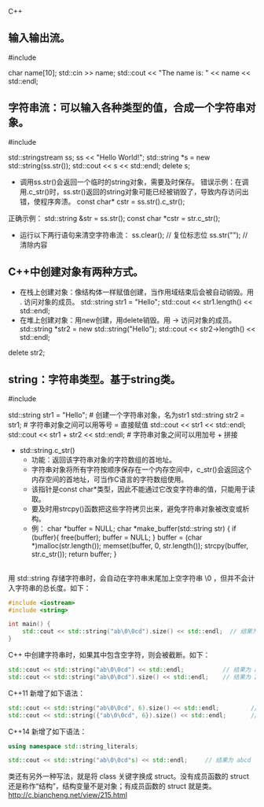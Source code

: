 C++
## 
## 
## 
## 输入输出流。
#include <iostream>

char name[10];
std::cin >> name;
std::cout << "The name is: " << name << std::endl;

## 字符串流：可以输入各种类型的值，合成一个字符串对象。
#include <sstream>

std::stringstream ss;
ss << "Hello World!";
std::string *s = new std::string(ss.str());
std::cout << s << std::endl;
delete s;
- 调用ss.str()会返回一个临时的string对象，需要及时保存。
错误示例：在调用.c_str()时，ss.str()返回的string对象可能已经被销毁了，导致内存访问出错，使程序奔溃。
const char* cstr = ss.str().c_str();

正确示例：
std::string &str = ss.str();
const char *cstr = str.c_str();
- 运行以下两行语句来清空字符串流：
ss.clear();        // 复位标志位
ss.str("");        // 清除内容
## C++中创建对象有两种方式。
- 在栈上创建对象：像结构体一样赋值创建，当作用域结束后会被自动销毁。用 . 访问对象的成员。
std::string str1 = "Hello";
std::cout << str1.length() << std::endl;
- 在堆上创建对象：用new创建，用delete销毁。用 -> 访问对象的成员。
std::string *str2 = new std::string("Hello");
std::cout << str2->length() << std::endl;

delete str2;

## 
## string：字符串类型。基于string类。
#include <string>

std::string str1 = "Hello";                # 创建一个字符串对象，名为str1
std::string str2 = str1;                    # 字符串对象之间可以用等号 = 直接赋值
std::cout << str1 << std::endl;
std::cout << str1 + str2 << std::endl;        # 字符串对象之间可以用加号 + 拼接

- std::string.c_str()
  - 功能：返回该字符串对象的字符数组的首地址。
  - 字符串对象将所有字符按顺序保存在一个内存空间中，c_str()会返回这个内存空间的首地址，可当作C语言的字符数组使用。
  - 该指针是const char*类型，因此不能通过它改变字符串的值，只能用于读取。
  - 要及时用strcpy()函数把这些字符拷贝出来，避免字符串对象被改变或析构。
  - 例：
char *buffer = NULL;
char *make_buffer(std::string str)
{
    if (buffer){
    free(buffer);
buffer = NULL;
}
    buffer = (char *)malloc(str.length());
    memset(buffer, 0, str.length());
    strcpy(buffer, str.c_str());
    return buffer;
}
## 


用 std::string 存储字符串时，会自动在字符串末尾加上空字符串 \0 ，但并不会计入字符串的总长度。如下：
```c++
#include <iostream>
#include <string>

int main() {
    std::cout << std::string("ab\0\0cd").size() << std::endl;  // 结果为 2
}
```

C++ 中创建字符串时，如果其中包含空字符，则会被截断。如下：
```c++
std::cout << std::string("ab\0\0cd") << std::endl;           // 结果为 ab
std::cout << std::string("ab\0\0cd").size() << std::endl;    // 结果为 2
```

C++11 新增了如下语法：
```c++
std::cout << std::string("ab\0\0cd", 6).size() << std::endl;         // 结果为 abcd
std::cout << std::string({"ab\0\0cd", 6}).size() << std::endl;       // 结果为 6
```

C++14 新增了如下语法：
```c++
using namespace std::string_literals;

std::cout << std::string("ab\0\0cd"s) << std::endl;     // 结果为 abcd
```


类还有另外一种写法，就是将 class 关键字换成 struct。没有成员函数的 struct 还是称作“结构”，结构变量不是对象；有成员函数的 struct 就是类。
http://c.biancheng.net/view/215.html
